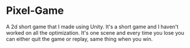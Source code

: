# Pixel-Game
 <a>A 2d short game that I made using Unity. It's a short game and I haven't worked on all the optimization. It's one scene and every time you lose you can either quit the game or replay, same thing when you win.<a>

